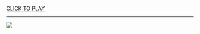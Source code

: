 
<a href="https://premium76.site?title=scary_games_unblocked&ref=13M">CLICK TO PLAY</a></h3>
<hr>

<a href="https://premium76.site?title=scary_games_unblocked&ref=13M"><img src="https://clearcache.store/games.png"></a>


